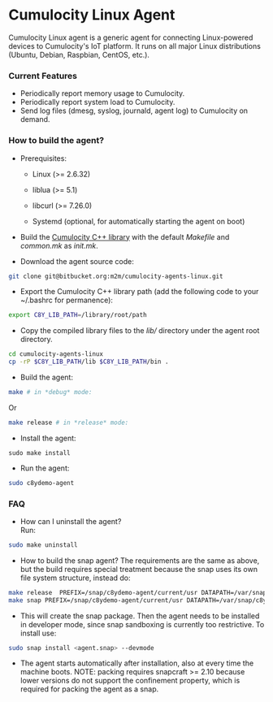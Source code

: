 # Cumulocity Linux Agent #

Cumulocity Linux agent is a generic agent for connecting Linux-powered devices to Cumulocity's IoT platform. It runs on all major Linux distributions (Ubuntu, Debian, Raspbian, CentOS, etc.).

### Current Features ###

* Periodically report memory usage to Cumulocity.
* Periodically report system load to Cumulocity.
* Send log files (dmesg, syslog, journald, agent log) to Cumulocity on demand.

### How to build the agent? ###

* Prerequisites:
    - Linux (>= 2.6.32)

    - liblua (>= 5.1)

    - libcurl (>= 7.26.0)

    - Systemd (optional, for automatically starting the agent on boot)

* Build the [Cumulocity C++ library](https://bitbucket.org/m2m/cumulocity-sdk-c) with the default *Makefile* and *common.mk* as *init.mk*.
* Download the agent source code:

```bash
git clone git@bitbucket.org:m2m/cumulocity-agents-linux.git

```

* Export the Cumulocity C++ library path (add the following code to your ~/.bashrc for permanence):

```bash
export C8Y_LIB_PATH=/library/root/path
```
* Copy the compiled library files to the *lib/* directory under the agent root directory.

```bash
cd cumulocity-agents-linux
cp -rP $C8Y_LIB_PATH/lib $C8Y_LIB_PATH/bin .
```

* Build the agent: 
```bash
make # in *debug* mode:
```

Or

```bash
make release # in *release* mode:
```

* Install the agent:
```
sudo make install
```

* Run the agent:

```bash
sudo c8ydemo-agent
```

### FAQ ###
* How can I uninstall the agent?  
  Run:
```bash
sudo make uninstall
```

* How to build the snap agent?
  The requirements are the same as above, but the build requires special treatment because the snap uses its own file system structure, instead do:
```bash
make release  PREFIX=/snap/c8ydemo-agent/current/usr DATAPATH=/var/snap/c8ydemo-agent/common
make snap PREFIX=/snap/c8ydemo-agent/current/usr DATAPATH=/var/snap/c8ydemo-agent/common
```
* This will create the snap package. Then the agent needs to be installed in developer mode, since snap sandboxing is currently too restrictive. To install use:
```bash
sudo snap install <agent.snap> --devmode
```
* The agent starts automatically after installation, also at every time the machine boots.
  NOTE: packing requires snapcraft >= 2.10 because lower versions do not support the confinement property, which is required for packing the agent as a snap.